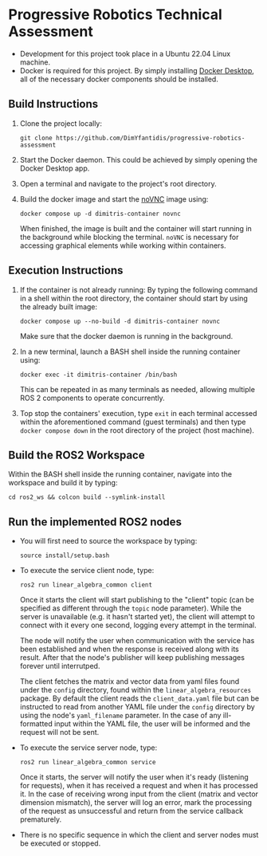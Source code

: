 # Progressive Robotics Technical Assessment

* Development for this project took place in a Ubuntu 22.04 Linux machine. 
* Docker is required for this project. By simply installing [Docker Desktop](https://www.docker.com/products/docker-desktop/), all of the necessary docker components should be installed.


## Build Instructions

1. Clone the project locally:
    ```
    git clone https://github.com/DimYfantidis/progressive-robotics-assessment
    ```
2. Start the Docker daemon. This could be achieved by simply opening the Docker Desktop app.

3. Open a terminal and navigate to the project's root directory.

4. Build the docker image and start the [noVNC](https://wiki.ros.org/docker/Tutorials/GUI) image using:
    ```
    docker compose up -d dimitris-container novnc
    ```
    When finished, the image is built and the container will start running in the background while blocking the terminal. `noVNC` is necessary for accessing graphical elements while working within containers.


## Execution Instructions

1. If the container is not already running: By typing the following command in a shell within the root directory, the container should start by using the already built image:
    ```
    docker compose up --no-build -d dimitris-container novnc
    ```
    Make sure that the docker daemon is running in the background.

2. In a new terminal, launch a BASH shell inside the running container using:
    ```
    docker exec -it dimitris-container /bin/bash
    ```
    This can be repeated in as many terminals as needed, allowing multiple ROS 2 components to operate concurrently.

3. Top stop the containers' execution, type `exit` in each terminal accessed within the aforementioned command (guest terminals) and then type `docker compose down` in the root directory of the project (host machine).

## Build the ROS2 Workspace 

Within the BASH shell inside the running container, navigate into the workspace and build it by typing:
```
cd ros2_ws && colcon build --symlink-install
```

## Run the implemented ROS2 nodes

* You will first need to source the workspace by typing:
    ```
    source install/setup.bash
    ```

* To execute the service client node, type:
    ```
    ros2 run linear_algebra_common client
    ```

    Once it starts the client will start publishing to the "client" topic (can be specified as different through the `topic` node parameter). 
    While the server is unavailable (e.g. it hasn't started yet), the client will attempt to connect with it every one second, logging every attempt
    in the terminal.  

    The node will notify the user when communication with the service has been established and when the response is received along with its result. 
    After that the node's publisher will keep publishing messages forever until interrutped.  

    The client fetches the matrix and vector data from yaml files found under the `config` directory, found within the `linear_algebra_resources` package. 
    By default the client reads the `client_data.yaml` file but can be instructed to read from another YAML file under the `config` directory by using the 
    node's `yaml_filename` parameter. In the case of any ill-formatted input within the YAML file, the user will be informed and the request will not be sent.  

* To execute the service server node, type:
    ```
    ros2 run linear_algebra_common service
    ```

    Once it starts, the server will notify the user when it's ready (listening for requests), when it has received a request and when it has processed it. 
    In the case of receiving wrong input from the client (matrix and vector dimension mismatch), the server will log an error, mark the processing of 
    the request as unsuccessful and return from the service callback prematurely.

* There is no specific sequence in which the client and server nodes must be executed or stopped.

